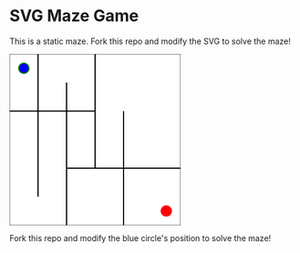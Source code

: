 # SVG Maze Game

This is a static maze. Fork this repo and modify the SVG to solve the maze!

<svg width="300" height="300" xmlns="http://www.w3.org/2000/svg">
  <!-- Maze walls -->
  <rect x="0" y="0" width="300" height="300" fill="white" stroke="black" />
  <line x1="50" y1="0" x2="50" y2="250" stroke="black" stroke-width="2" />
  <line x1="100" y1="50" x2="100" y2="300" stroke="black" stroke-width="2" />
  <line x1="150" y1="0" x2="150" y2="200" stroke="black" stroke-width="2" />
  <line x1="200" y1="100" x2="200" y2="300" stroke="black" stroke-width="2" />
  <line x1="0" y1="100" x2="150" y2="100" stroke="black" stroke-width="2" />
  <line x1="100" y1="200" x2="300" y2="200" stroke="black" stroke-width="2" />
  
  <!-- Start point -->
  <circle cx="25" cy="25" r="10" fill="green" />
  
  <!-- End point -->
  <circle cx="275" cy="275" r="10" fill="red" />
  
  <!-- Player (to be moved in your fork) -->
  <circle cx="25" cy="25" r="8" fill="blue" />
  
  <!-- Instructions -->
  <text x="10" y="330" font-family="Arial" font-size="12">Fork this repo and modify the blue circle's position to solve the maze!</text>
</svg>
```
